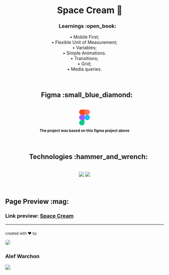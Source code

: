 ## <h1 align="center">&nbsp;&nbsp;&nbsp;&nbsp;&nbsp;Space Cream :shaved_ice:</h1>

<h3 align="center">&nbsp;&nbsp;&nbsp;&nbsp;&nbsp;Learnings :open_book:</h3>

<p align="center">
• Mobile First;
<br/>
• Flexible Unit of Measurement;
<br/>
• Variables;
<br/>
• Simple Animations.
<br/>
• Transitions;
<br/>
• Grid;
<br/>
• Media queries. 
</p>

<br/>

<div align="center">
<h2>&nbsp;&nbsp;&nbsp;Figma :small_blue_diamond:</h2>
<br/>
<a href="https://www.figma.com/file/NNOcmHW5IVNgldbOufuUgI/Stage-03-Grid-com-anima%C3%A7%C3%B5es-Copy?fuid=1130144160993271217"> <img height="50em" src="./assets/figmaicon.png" />
</a>
<br/>
<sub><b>The project was based on this figma project above</b></sub>
</div>

<br/>
<br/>

<div align="center">
<h2>&nbsp;&nbsp;&nbsp;&nbsp;&nbsp;Technologies :hammer_and_wrench:</h2>
<br/>
<img height="70em" src="https://cdn.jsdelivr.net/gh/devicons/devicon/icons/css3/css3-original.svg" />
<img height="70em" src="https://cdn.jsdelivr.net/gh/devicons/devicon/icons/html5/html5-original.svg" />
</div>

<br/>
<br/>

<div>
<h2>Page Preview :mag:</h2>
<h3>Link preview: <a href="https://alefwarchon.github.io/Space-Cream/">Space Cream<a/></h3>
</div>


<hr/>

<sub>created with ♥ by</sub>
    
<img style="border-radius: 30%;" src="https://avatars.githubusercontent.com/u/109194445?s=96&v=4" width="75px;" />
<h3>Alef Warchon</h3>
<a href="https://www.linkedin.com/in/alef-warchon-400571245/" target="_blank"><img 
src="https://img.shields.io/badge/-LinkedIn-%230077B5?style=for-the-badge&logo=linkedin&logoColor=white" target="_blank" />
</a>
